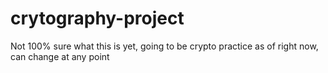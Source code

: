 # crytography-project

Not 100% sure what this is yet, going to be crypto practice as of right now, can change at any point
